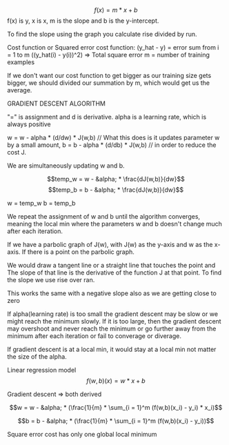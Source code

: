 $$f(x) = m * x + b$$
f(x) is y, x is x, m is the slope and b is the y-intercept.

To find the slope using the graph you calculate rise divided by run.



Cost function or Squared error cost function: (y_hat - y) = error
				sum from i = 1 to m ((y_hat(i) - y(i))^2) => Total square error
				m = number of training examples

If we don't want our cost function to get bigger as our training size gets bigger, we should divided
our summation by m, which would get us the average.



GRADIENT DESCENT ALGORITHM

"=" is assignment and d is derivative.
alpha is a learning rate, which is always positive

w = w - alpha * (d/dw) * J(w,b) // What this does is it updates parameter w by a small amount, 
b = b - alpha * (d/db) * J(w,b) // in order to reduce the cost J.

We are simultaneously updating w and b.

$$temp_w = w - &alpha; * \frac{dJ(w,b)}{dw}$$
$$temp_b = b - &alpha; * \frac{dJ(w,b)}{dw}$$

w = temp_w
b = temp_b

We repeat the assignment of w and b until the algorithm converges, meaning the local 
min where the parameters w and b doesn't change much after each iteration.


If we have a parbolic graph of J(w), with J(w) as the y-axis and w as the
x-axis. If there is a point on the parbolic graph.

We would draw a tangent line or a straight line that touches the point and
The slope of that line is the derivative of the function J at that point.
To find the slope we use rise over ran.

This works the same with a negative slope also as we are getting close to zero


If alpha(learning rate) is too small the gradient descent may be slow or 
we might reach the minimum slowly. If it is too large, then the gradient 
descent may overshoot and never reach the minimum or go further away from
the minimum after each iteration or fail to converage or diverage.


If gradient descent is at a local min, it would stay at a local min not 
matter the size of the alpha.

Linear regression model 
$$f(w,b)(x) = w * x + b$$

Gradient descent => both derived

$$w = w - &alpha; * (\frac{1}{m} * \sum_{i = 1}^m (f(w,b)(x_i) - y_i) * x_i)$$

$$b = b - &alpha; * (\frac{1}{m}  * \sum_{i = 1}^m (f(w,b)(x_i) - y_i))$$

Square error cost has only one global local minimum



